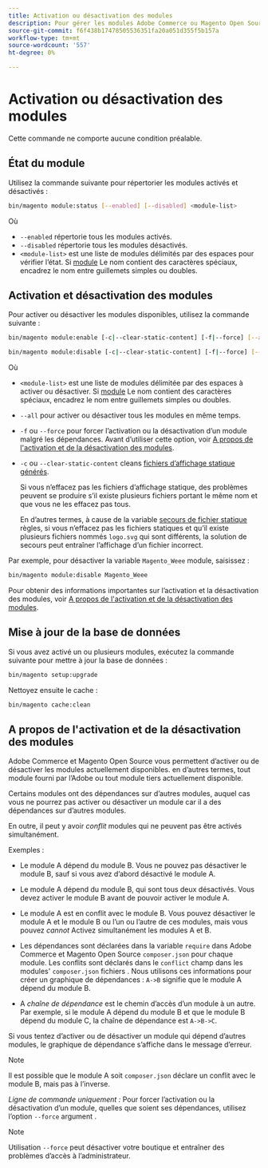```yaml
---
title: Activation ou désactivation des modules
description: Pour gérer les modules Adobe Commerce ou Magento Open Source, procédez comme suit.
source-git-commit: f6f438b17478505536351fa20a051d355f5b157a
workflow-type: tm+mt
source-wordcount: '557'
ht-degree: 0%

---
```



# Activation ou désactivation des modules

Cette commande ne comporte aucune condition préalable.

## État du module

Utilisez la commande suivante pour répertorier les modules activés et désactivés :

```bash
bin/magento module:status [--enabled] [--disabled] <module-list>
```

Où

* `--enabled` répertorie tous les modules activés.
* `--disabled` répertorie tous les modules désactivés.
* `<module-list>` est une liste de modules délimités par des espaces pour vérifier l’état. Si [module](https://glossary.magento.com/module) Le nom contient des caractères spéciaux, encadrez le nom entre guillemets simples ou doubles.

## Activation et désactivation des modules

Pour activer ou désactiver les modules disponibles, utilisez la commande suivante :

```bash
bin/magento module:enable [-c|--clear-static-content] [-f|--force] [--all] <module-list>
```

```bash
bin/magento module:disable [-c|--clear-static-content] [-f|--force] [--all] <module-list>
```

Où

* `<module-list>` est une liste de modules délimitée par des espaces à activer ou désactiver. Si [module](https://glossary.magento.com/module) Le nom contient des caractères spéciaux, encadrez le nom entre guillemets simples ou doubles.
* `--all` pour activer ou désactiver tous les modules en même temps.
* `-f` ou `--force` pour forcer l’activation ou la désactivation d’un module malgré les dépendances. Avant d’utiliser cette option, voir [A propos de l&#39;activation et de la désactivation des modules](#about-enabling-and-disabling-modules).
* `-c` ou `--clear-static-content` cleans [fichiers d’affichage statique générés](../../configuration/cli/static-view-file-deployment.md).

   Si vous n’effacez pas les fichiers d’affichage statique, des problèmes peuvent se produire s’il existe plusieurs fichiers portant le même nom et que vous ne les effacez pas tous.

   En d’autres termes, à cause de la variable [secours de fichier statique](../../configuration/cli/static-view-file-deployment.md) règles, si vous n’effacez pas les fichiers statiques et qu’il existe plusieurs fichiers nommés `logo.svg` qui sont différents, la solution de secours peut entraîner l’affichage d’un fichier incorrect.

Par exemple, pour désactiver la variable `Magento_Weee` module, saisissez :

```bash
bin/magento module:disable Magento_Weee
```

Pour obtenir des informations importantes sur l’activation et la désactivation des modules, voir [A propos de l&#39;activation et de la désactivation des modules](#about-enabling-and-disabling-modules).

## Mise à jour de la base de données

Si vous avez activé un ou plusieurs modules, exécutez la commande suivante pour mettre à jour la base de données :

```bash
bin/magento setup:upgrade
```

Nettoyez ensuite le cache :

```bash
bin/magento cache:clean
```

## A propos de l&#39;activation et de la désactivation des modules

Adobe Commerce et Magento Open Source vous permettent d’activer ou de désactiver les modules actuellement disponibles. en d’autres termes, tout module fourni par l’Adobe ou tout module tiers actuellement disponible.

Certains modules ont des dépendances sur d’autres modules, auquel cas vous ne pourrez pas activer ou désactiver un module car il a des dépendances sur d’autres modules.

En outre, il peut y avoir *conflit* modules qui ne peuvent pas être activés simultanément.

Exemples :

* Le module A dépend du module B. Vous ne pouvez pas désactiver le module B, sauf si vous avez d’abord désactivé le module A.

* Le module A dépend du module B, qui sont tous deux désactivés. Vous devez activer le module B avant de pouvoir activer le module A.

* Le module A est en conflit avec le module B. Vous pouvez désactiver le module A et le module B ou l’un ou l’autre de ces modules, mais vous pouvez *cannot* Activez simultanément les modules A et B.

* Les dépendances sont déclarées dans la variable `require` dans Adobe Commerce et Magento Open Source `composer.json` pour chaque module. Les conflits sont déclarés dans le `conflict` champ dans les modules&#39; `composer.json` fichiers . Nous utilisons ces informations pour créer un graphique de dépendances : `A->B` signifie que le module A dépend du module B.

* A *chaîne de dépendance* est le chemin d’accès d’un module à un autre. Par exemple, si le module A dépend du module B et que le module B dépend du module C, la chaîne de dépendance est `A->B->C`.

Si vous tentez d’activer ou de désactiver un module qui dépend d’autres modules, le graphique de dépendance s’affiche dans le message d’erreur.

>[!NOTE]
>
>Il est possible que le module A soit `composer.json` déclare un conflit avec le module B, mais pas à l’inverse.

*Ligne de commande uniquement :* Pour forcer l’activation ou la désactivation d’un module, quelles que soient ses dépendances, utilisez l’option `--force` argument .

>[!NOTE]
>
>Utilisation `--force` peut désactiver votre boutique et entraîner des problèmes d’accès à l’administrateur.
